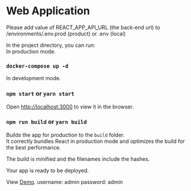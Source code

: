 # Web Application

Please add value of REACT_APP_API_URL (the back-end url) to /environments/.env.prod (product) or .env (local)

In the project directory, you can run:<br> In production mode.<br>

### `docker-compose up -d`

In development mode.<br>

### `npm start` or `yarn start`

Open [http://localhost:3000](http://localhost:3000) to view it in the browser.

### `npm run build` or `yarn build`

Builds the app for production to the `build` folder.<br> It correctly bundles React in production mode and optimizes the
build for the best performance.

The build is minified and the filenames include the hashes.<br>

Your app is ready to be deployed.

View [Demo](https://interview.naltaphy.tech). username: admin password: admin
